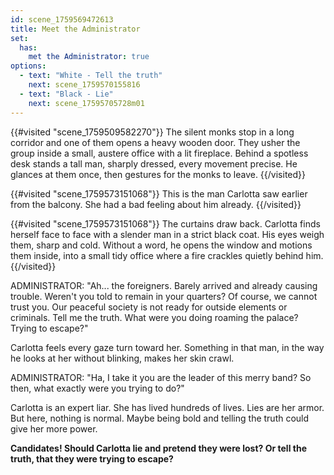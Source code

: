 ```yaml
---
id: scene_1759569472613
title: Meet the Administrator
set:
  has:
    met the Administrator: true
options:
  - text: "White - Tell the truth"
    next: scene_1759570155816
  - text: "Black - Lie"
    next: scene_17595705728m01
---
```


{{#visited "scene_1759509582270"}}
The silent monks stop in a long corridor and one of them opens a heavy wooden door. They usher the group inside a small, austere office with a lit fireplace.
Behind a spotless desk stands a tall man, sharply dressed, every movement precise.
He glances at them once, then gestures for the monks to leave.
{{/visited}}


{{#visited "scene_1759573151068"}}
  This is the man Carlotta saw earlier from the balcony. She had a bad feeling about him already.
{{/visited}}

{{#visited "scene_1759573151068"}}
The curtains draw back. Carlotta finds herself face to face with a slender man in a strict black coat. His eyes weigh them, sharp and cold. Without a word, he opens the window and motions them inside, into a small tidy office where a fire crackles quietly behind him.
{{/visited}}

ADMINISTRATOR: "Ah... the foreigners. Barely arrived and already causing trouble. Weren't you told to remain in your quarters? Of course, we cannot trust you. Our peaceful society is not ready for outside elements or criminals. Tell me the truth. What were you doing roaming the palace? Trying to escape?"

Carlotta feels every gaze turn toward her. Something in that man, in the way he looks at her without blinking, makes her skin crawl.

ADMINISTRATOR: "Ha, I take it you are the leader of this merry band? So then, what exactly were you trying to do?"

Carlotta is an expert liar. She has lived hundreds of lives. Lies are her armor.
But here, nothing is normal.
Maybe being bold and telling the truth could give her more power.

**Candidates! Should Carlotta lie and pretend they were lost?
Or tell the truth, that they were trying to escape?**
